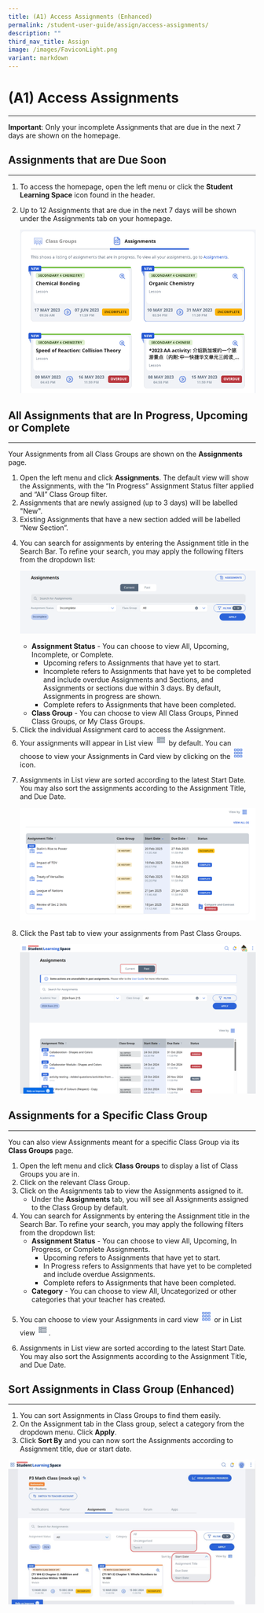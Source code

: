 ```yaml
---
title: (A1) Access Assignments (Enhanced)
permalink: /student-user-guide/assign/access-assignments/
description: ""
third_nav_title: Assign
image: /images/FaviconLight.png
variant: markdown
---
```

<h1 id="access-assignments">(A1) Access Assignments</h1><hr>
<p><b>Important</b>: Only your incomplete Assignments that are due in the next 7 days are shown on the homepage.</p>
<h2 id="-assignments-that-are-due-soon-">Assignments that are Due Soon</h2>
<hr>
<ol>
<li>To access the homepage, open the left menu or click the <strong>Student Learning Space</strong> icon found in the header.</li>
<li><p>Up to 12 Assignments that are due in the next 7 days will be shown under the Assignments tab on your homepage.</p>
<img src="/images/1Student/AS-AccessAssignment1.png">
</li>
</ol>
<h2 id="-all-assignments-that-are-in-progress-upcoming-or-complete-">All Assignments that are In Progress, Upcoming or Complete</h2>
<hr>
<p>Your Assignments from all Class Groups are shown on the <strong>Assignments</strong> page.</p>
<ol>
<li>Open the left menu and click <strong>Assignments</strong>. The default view will show the Assignments, with the “In Progress” Assignment Status filter applied and “All” Class Group filter.</li>
<li>Assignments that are newly assigned (up to 3 days) will be labelled "New".</li>
<li>Existing Assignments that have a new section added will be labelled “New Section”.</li>
<li><p>You can search for assignments by entering the Assignment title in the Search Bar. To refine your search, you may apply the following filters from the dropdown list: </p>
<p> <img src="/images/1Student/AS_AccessAssignments4.png"></p>
<ul>
<li><strong>Assignment Status</strong> - You can choose to view All, Upcoming, Incomplete, or Complete.<ul>
<li>Upcoming refers to Assignments that have yet to start.</li>
<li>Incomplete refers to Assignments that have yet to be completed and include overdue Assignments and Sections, and Assignments or sections due within 3 days. By default, Assignments in progress are shown.</li>
<li>Complete refers to Assignments that have been completed.</li>
</ul>
</li>
<li><strong>Class Group</strong> - You can choose to view All Class Groups, Pinned Class Groups, or My Class Groups.</li>
</ul>
</li>
<li>Click the individual Assignment card to access the Assignment.</li>
<li>Your assignments will appear in List view <img style="width:1.5rem; display: inline;" src="/images/Icons/List.svg"> by default. You can choose to view your Assignments in Card view&nbsp;by clicking on the <img style="width:1.5rem; display: inline;" src="/images/Icons/Card.png"> icon.</li>
<li><p>Assignments in List view are sorted according to the latest Start Date. You may also sort the assignments according to the Assignment Title, and Due Date.</p>
<p><img src="/images/1Student/AS_AccessAssignment5.png"></p>
</li>
	<li>Click the Past tab to view your assignments from Past Class Groups.</li>
<p><img src="/images/1Student/as-accessassignment5.png"></p>
</ol>
<h2 id="-assignments-for-a-specific-class-group-">Assignments for a Specific Class Group</h2>
<hr>
<p>You can also view Assignments meant for a specific Class Group via its <strong>Class Groups</strong> page.</p>
<ol>
<li>Open the left menu and click <strong>Class Groups</strong> to display a list of Class Groups you are in. </li>
<li>Click on the relevant Class Group. </li>
<li>Click on the Assignments tab to view the Assignments assigned to it.<ul>
<li>Under the <strong>Assignments</strong> tab, you will see all Assignments assigned to the Class Group by default.</li>
</ul>
</li>
<li>You can search for Assignments by entering the Assignment title in the Search Bar. To refine your search, you may apply the following filters from the dropdown list:<ul>
<li><strong>Assignment Status</strong> - You can choose to view All, Upcoming, In Progress, or Complete Assignments.<ul>
<li>Upcoming refers to Assignments that have yet to start.</li>
<li>In Progress refers to Assignments that have yet to be completed and include overdue Assignments.</li>
<li>Complete refers to Assignments that have been completed.</li>
</ul>
</li>
<li><strong>Category</strong> - You can choose to view All, Uncategorized or other categories that your teacher has created.</li>
</ul>
</li>
<li><p>You can choose to view your Assignments in card view <img style="width:1.5rem; display: inline;" src="/images/Icons/Card.png"> or in List view <img style="width:1.5rem; display: inline;" src="/images/Icons/List.svg">. </p>

</li>
<li><p>Assignments in List view are sorted according to the latest Start Date. You may also sort the Assignments according to the Assignment Title, and Due Date.</p>
</li>
</ol>
<h2 id="-sort-assignments-in-class-group-"> Sort Assignments in Class Group (Enhanced)</h2>
<hr>

1. You can sort Assignments in Class Groups to find them easily.
2. On the Assignment tab in the Class group, select a category from the dropdown menu. Click **Apply**.
3. Click **Sort By** and you can now sort the Assignments according to Assignment title, due or start date.
<p></p>
<img src="/images/1Student/as_accessassignment4.jpg">
